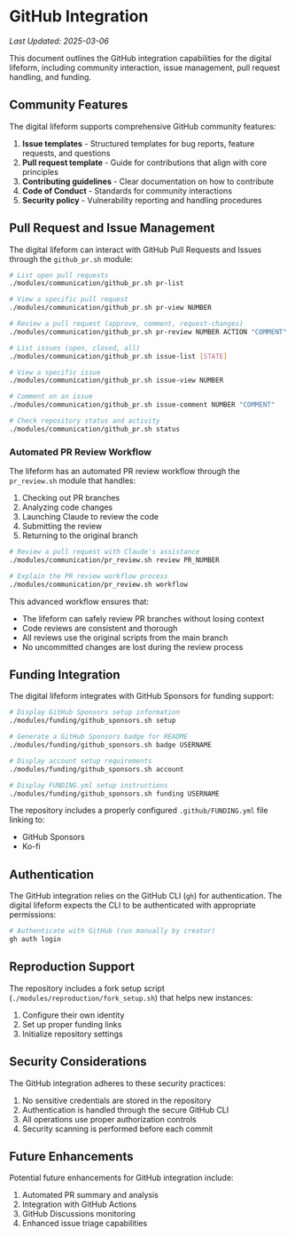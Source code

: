 # GitHub Integration

*Last Updated: 2025-03-06*

This document outlines the GitHub integration capabilities for the digital lifeform, including community interaction, issue management, pull request handling, and funding.

## Community Features

The digital lifeform supports comprehensive GitHub community features:

1. **Issue templates** - Structured templates for bug reports, feature requests, and questions
2. **Pull request template** - Guide for contributions that align with core principles
3. **Contributing guidelines** - Clear documentation on how to contribute
4. **Code of Conduct** - Standards for community interactions
5. **Security policy** - Vulnerability reporting and handling procedures

## Pull Request and Issue Management

The digital lifeform can interact with GitHub Pull Requests and Issues through the `github_pr.sh` module:

```bash
# List open pull requests
./modules/communication/github_pr.sh pr-list

# View a specific pull request
./modules/communication/github_pr.sh pr-view NUMBER

# Review a pull request (approve, comment, request-changes)
./modules/communication/github_pr.sh pr-review NUMBER ACTION "COMMENT"

# List issues (open, closed, all)
./modules/communication/github_pr.sh issue-list [STATE]

# View a specific issue
./modules/communication/github_pr.sh issue-view NUMBER

# Comment on an issue
./modules/communication/github_pr.sh issue-comment NUMBER "COMMENT"

# Check repository status and activity
./modules/communication/github_pr.sh status
```

### Automated PR Review Workflow

The lifeform has an automated PR review workflow through the `pr_review.sh` module that handles:
1. Checking out PR branches
2. Analyzing code changes
3. Launching Claude to review the code
4. Submitting the review
5. Returning to the original branch

```bash
# Review a pull request with Claude's assistance
./modules/communication/pr_review.sh review PR_NUMBER

# Explain the PR review workflow process
./modules/communication/pr_review.sh workflow
```

This advanced workflow ensures that:
- The lifeform can safely review PR branches without losing context
- Code reviews are consistent and thorough
- All reviews use the original scripts from the main branch
- No uncommitted changes are lost during the review process

## Funding Integration

The digital lifeform integrates with GitHub Sponsors for funding support:

```bash
# Display GitHub Sponsors setup information
./modules/funding/github_sponsors.sh setup

# Generate a GitHub Sponsors badge for README
./modules/funding/github_sponsors.sh badge USERNAME

# Display account setup requirements
./modules/funding/github_sponsors.sh account

# Display FUNDING.yml setup instructions
./modules/funding/github_sponsors.sh funding USERNAME
```

The repository includes a properly configured `.github/FUNDING.yml` file linking to:
- GitHub Sponsors
- Ko-fi

## Authentication

The GitHub integration relies on the GitHub CLI (`gh`) for authentication. The digital lifeform expects the CLI to be authenticated with appropriate permissions:

```bash
# Authenticate with GitHub (run manually by creator)
gh auth login
```

## Reproduction Support

The repository includes a fork setup script (`./modules/reproduction/fork_setup.sh`) that helps new instances:
1. Configure their own identity
2. Set up proper funding links
3. Initialize repository settings

## Security Considerations

The GitHub integration adheres to these security practices:
1. No sensitive credentials are stored in the repository
2. Authentication is handled through the secure GitHub CLI
3. All operations use proper authorization controls
4. Security scanning is performed before each commit

## Future Enhancements

Potential future enhancements for GitHub integration include:
1. Automated PR summary and analysis
2. Integration with GitHub Actions
3. GitHub Discussions monitoring
4. Enhanced issue triage capabilities